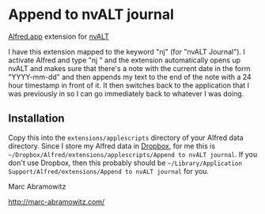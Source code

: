 Append to nvALT journal
=======================

[Alfred.app](http://www.alfredapp.com/) extension for
[nvALT](http://brettterpstra.com/project/nvalt/)

I have this extension mapped to the keyword "nj" (for "nvALT Journal").
I activate Alfred and type "nj <text>" and the extension
automatically opens up nvALT and makes sure that there's a note with the
current date in the form "YYYY-mm-dd" and then appends my text to the
end of the note with a 24 hour timestamp in front of it. It then
switches back to the application that I was previously in so I can go
immediately back to whatever I was doing.


Installation
------------

Copy this into the `extensions/applescripts` directory of your Alfred
data directory. Since I store my Alfred data in
[Dropbox](http://db.tt/ti3HcAxj), for me this is
`~/Dropbox/Alfred/extensions/applescripts/Append to nvALT journal`. If
you don't use Dropbox, then this probably should be
`~/Library/Application Support/Alfred/extensions/Append to nvALT
journal` for you.


Marc Abramowitz

http://marc-abramowitz.com/
